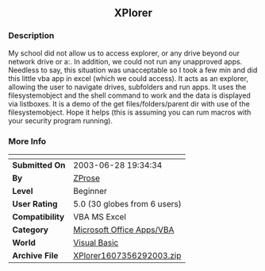 ﻿<div align="center">

## XPlorer


</div>

### Description

My school did not allow us to access explorer, or any drive beyond our network drive or a:\. In addition, we could not run any unapproved apps. Needless to say, this situation was unacceptable so I took a few min and did this little vba app in excel (which we could access). It acts as an explorer, allowing the user to navigate drives, subfolders and run apps. It uses the filesystemobject and the shell command to work and the data is displayed via listboxes. It is a demo of the get files/folders/parent dir with use of the filesystemobject. Hope it helps (this is assuming you can rum macros with your security program running).
 
### More Info
 


<span>             |<span>
---                |---
**Submitted On**   |2003-06-28 19:34:34
**By**             |[ZProse](https://github.com/Planet-Source-Code/PSCIndex/blob/master/ByAuthor/zprose.md)
**Level**          |Beginner
**User Rating**    |5.0 (30 globes from 6 users)
**Compatibility**  |VBA MS Excel
**Category**       |[Microsoft Office Apps/VBA](https://github.com/Planet-Source-Code/PSCIndex/blob/master/ByCategory/microsoft-office-apps-vba__1-42.md)
**World**          |[Visual Basic](https://github.com/Planet-Source-Code/PSCIndex/blob/master/ByWorld/visual-basic.md)
**Archive File**   |[XPlorer1607356292003\.zip](https://github.com/Planet-Source-Code/zprose-xplorer__1-46513/archive/master.zip)








